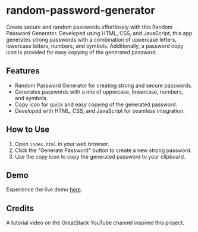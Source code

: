 # random-password-generator

Create secure and random passwords effortlessly with this Random Password Generator. Developed using HTML, CSS, and JavaScript, this app generates strong passwords with a combination of uppercase letters, lowercase letters, numbers, and symbols. Additionally, a password copy icon is provided for easy copying of the generated password.

## Features

- Random Password Generator for creating strong and secure passwords.
- Generates passwords with a mix of uppercase, lowercase, numbers, and symbols.
- Copy icon for quick and easy copying of the generated password.
- Developed with HTML, CSS, and JavaScript for seamless integration.

## How to Use

1. Open `index.html` in your web browser.
2. Click the "Generate Password" button to create a new strong password.
3. Use the copy icon to copy the generated password to your clipboard.

## Demo

Experience the live demo [here](https://chamindud.github.io/random-password-generator/).

## Credits

A tutorial video on the GreatStack YouTube channel inspired this project.
